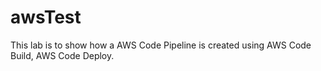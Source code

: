 # awsTest
This lab is to show how a AWS Code Pipeline is created using AWS Code Build, AWS Code Deploy.
